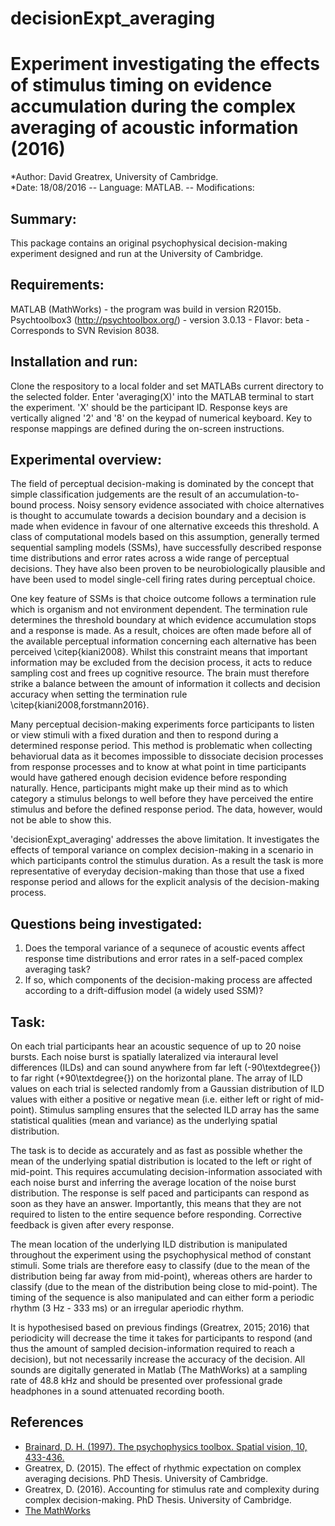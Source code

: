 # decisionExpt_averaging
# Experiment investigating the effects of stimulus timing on evidence accumulation during the complex averaging of acoustic information (2016)
*Author: David Greatrex, University of Cambridge.  
*Date: 18/08/2016 -- Language: MATLAB. -- Modifications:

## Summary:
This package contains an original psychophysical decision-making experiment designed and run at the University of Cambridge. 

## Requirements:
MATLAB (MathWorks) - the program was build in version R2015b.
Psychtoolbox3 (http://psychtoolbox.org/) - version 3.0.13 - Flavor: beta - Corresponds to SVN Revision 8038.

## Installation and run:
Clone the respository to a local folder and set MATLABs current directory to the selected folder.
Enter 'averaging(X)' into the MATLAB terminal to start the experiment. 'X' should be the participant ID.
Response keys are vertically aligned '2' and '8' on the keypad of numerical keyboard.
Key to response mappings are defined during the on-screen instructions.

## Experimental overview:
The field of perceptual decision-making is dominated by the concept that simple classification judgements are the result of an accumulation-to-bound process. Noisy sensory evidence associated with choice alternatives is thought to accumulate towards a decision boundary and a decision is made when evidence in favour of one alternative exceeds this threshold. A class of computational models based on this assumption, generally termed sequential sampling models (SSMs), have successfully described response time distributions and error rates across a wide range of perceptual decisions. They have also been proven to be neurobiologically plausible and have been used to model single-cell firing rates during perceptual choice. 

One key feature of SSMs is that choice outcome follows a termination rule which is organism and not environment dependent. The termination rule determines the threshold boundary at which evidence accumulation stops and a response is made. As a result, choices are often made before all of the available perceptual information concerning each alternative has been perceived \citep{kiani2008}. 
Whilst this constraint means that important information may be excluded from the decision process, it acts to reduce sampling cost and frees up cognitive resource. The brain must therefore strike a balance between the amount of information it collects and decision accuracy when setting the termination rule \citep{kiani2008,forstmann2016}.

Many perceptual decision-making experiments force participants to listen or view stimuli with a fixed duration and then to respond during a determined response period. This method is problematic when collecting behaviorual data as it becomes impossible to dissociate decision processes from response processes and to know at what point in time participants would have gathered enough decision evidence before responding naturally. Hence, participants might make up their mind as to which category a stimulus belongs to well before they have perceived the entire stimulus and before the defined response period. The data, however, would not be able to show this.  

'decisionExpt_averaging' addresses the above limitation. It investigates the effects of temporal variance on complex decision-making in a scenario in which participants control the stimulus duration. As a result the task is more representative of everyday decision-making than those that use a fixed response period and allows for the explicit analysis of the decision-making process.

## Questions being investigated:
1. Does the temporal variance of a sequnece of acoustic events affect response time distributions and error rates in a self-paced complex averaging task?
2. If so, which components of the decision-making process are affected according to a drift-diffusion model (a widely used SSM)?

## Task:
On each trial participants hear an acoustic sequence of up to 20 noise bursts. Each noise burst is spatially lateralized via interaural level differences (ILDs) and can sound anywhere from far left (-90\textdegree{}) to far right (+90\textdegree{}) on the horizontal plane. The array of ILD values on each trial is selected randomly from a Gaussian distribution of ILD values with either a positive or negative mean (i.e. either left or right of mid-point). Stimulus sampling ensures that the selected ILD array has the same statistical qualities (mean and variance) as the underlying spatial distribution.

The task is to decide as accurately and as fast as possible whether the mean of the underlying spatial distribution is located to the left or right of mid-point. This requires accumulating decision-information associated with each noise burst and inferring the average location of the noise burst distribution. The response is self paced and participants can respond as soon as they have an answer.
Importantly, this means that they are not required to listen to the entire sequence before responding. Corrective feedback is given after every response.

The mean location of the underlying ILD distribution is manipulated throughout the experiment using the psychophysical method of constant stimuli. Some trials are therefore easy to classify (due to the mean of the distribution being far away from mid-point), whereas others are harder to classify (due to the mean of the distribution being close to mid-point). The timing of the sequence is also manipulated and can either form a periodic rhythm (3 Hz - 333 ms) or an irregular aperiodic rhythm.

It is hypothesised based on previous findings (Greatrex, 2015; 2016) that periodicity will decrease the time it takes for participants to respond (and thus the amount of sampled decision-information required to reach a decision), but not necessarily increase the accuracy of the decision. All sounds are digitally generated in Matlab (The MathWorks) at a sampling rate of 48.8 kHz and should be presented over professional grade headphones in a sound attenuated recording booth. 

## References
* [Brainard, D. H. (1997). The psychophysics toolbox. Spatial vision, 10, 433-436.](http://bbs.bioguider.com/images/upfile/2006-4/200641014348.pdf)
* Greatrex, D. (2015). The effect of rhythmic expectation on complex averaging decisions. PhD Thesis. University of Cambridge.
* Greatrex, D. (2016). Accounting for stimulus rate and complexity during complex decision-making. PhD Thesis. University of Cambridge.
* [The MathWorks](http://uk.mathworks.com/) 